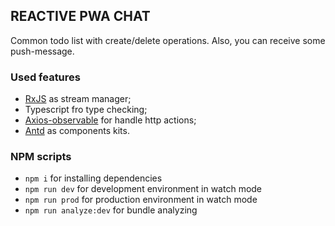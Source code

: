 ## REACTIVE PWA CHAT

Common todo list with create/delete operations. Also, you can receive some push-message.


### Used features

- [RxJS](https://rxjs-dev.firebaseapp.com/) as stream manager;
- Typescript fro type checking;
- [Axios-observable](https://github.com/zhaosiyang/axios-observable) for handle http actions;
- [Antd](https://github.com/ant-design/ant-design/) as components kits.

### NPM scripts
- ```npm i``` for installing dependencies
- ```npm run dev``` for development environment in watch mode
- ```npm run prod``` for production environment in watch mode
- ```npm run analyze:dev``` for bundle analyzing
